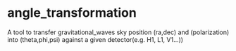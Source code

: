# angle_transformation
A tool to transfer gravitational_waves sky position (ra,dec) and (polarization) into (theta,phi,psi) against a given detector(e.g. H1, L1, V1...))
